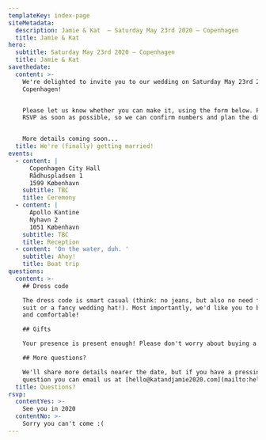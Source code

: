 ```yaml
---
templateKey: index-page
siteMetadata:
  description: Jamie & Kat  – Saturday May 23rd 2020 – Copenhagen
  title: Jamie & Kat
hero:
  subtitle: Saturday May 23rd 2020 – Copenhagen
  title: Jamie & Kat
savethedate:
  content: >-
    We're delighted to invite you to our wedding on Saturday May 23rd 2020 in
    Copenhagen!


    Please let us know whether you can make it, using the form below. Please
    RSVP as soon as possible, so we can confirm numbers and plan the day.


    More details coming soon...
  title: We're (finally) getting married!
events:
  - content: |
      Copenhagen City Hall
      Rådhuspladsen 1
      1599 København
    subtitle: TBC
    title: Ceremony
  - content: |
      Apollo Kantine
      Nyhavn 2
      1051 København
    subtitle: TBC
    title: Reception
  - content: 'On the water, duh. '
    subtitle: Ahoy!
    title: Boat trip
questions:
  content: >-
    ## Dress code

    The dress code is smart casual (think: no jeans, but also no need for a full
    suit or a fancy wedding hat!). Most importantly, we'd like you to be happy
    and comfortable!

    ## Gifts

    Your presence is present enough! Please don't worry about buying a gift.

    ## More questions?

    We'll share more details nearer the date, but if you have a pressing
    question you can email us at [hello@katandjamie2020.com](mailto:hello@katandjamie2020.com)
  title: Questions?
rsvp:
  contentYes: >-
    See you in 2020
  contentNo: >-
    Sorry you can't come :(
---
```

